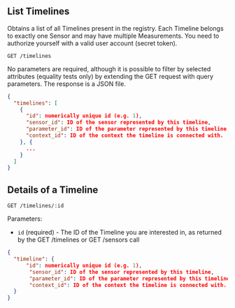 ## List Timelines

Obtains a list of all Timelines present in the registry. Each Timeline belongs to exactly one Sensor and may have multiple Measurements. You need to authorize yourself with a valid user account (secret token).

```
GET /timelines
```
No parameters are required, although it is possible to filter by selected attributes (equality tests only) by extending the GET request with query parameters. The response is a JSON file.

```json
{
  "timelines": [
    {
      "id": numerically unique id (e.g. 1),
      "sensor_id": ID of the sensor represented by this timeline,
      "parameter_id": ID of the parameter represented by this timeline,
      "context_id": ID of the context the timeline is connected with.
    }, {
      ...
    }
  ]
}
```

## Details of a Timeline

```
GET /timelines/:id
```

Parameters:

+ `id` (required) - The ID of the Timeline you are interested in, as returned by the GET /timelines or GET /sensors call

```json
{
  "timeline": {
      "id": numerically unique id (e.g. 1),
       "sensor_id": ID of the sensor represented by this timeline,
       "parameter_id": ID of the parameter represented by this timeline,
       "context_id": ID of the context the timeline is connected with.
  }
}
```
